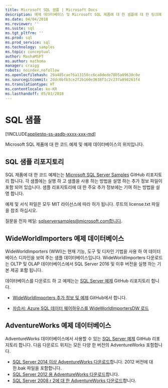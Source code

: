 ```yaml
---
title: Microsoft SQL 샘플 | Microsoft Docs
description: 예제 데이터베이스 및 Microsoft SQL 제품에 대 한 샘플에 대 한 링크에 대 한 설명서입니다.
ms.date: 04/04/2018
ms.reviewer: ''
ms.suite: sql
ms.tgt_pltfrm: ''
ms.prod: sql
ms.prod_service: sql
ms.technology: samples
ms.topic: conceptual
author: MashaMSFT
ms.author: mathoma
manager: craigg
robots: noindex,nofollow
ms.openlocfilehash: 29a485cae76a13150cc6ca8dede7805a09630c0e
ms.sourcegitcommit: 2ddc0bfb3ce2f2b160e3638f1c2c237a898263f4
ms.translationtype: HT
ms.contentlocale: ko-KR
ms.lasthandoff: 05/03/2018
---
```

# <a name="sql-samples"></a>SQL 샘플

[!INCLUDE[appliesto-ss-asdb-xxxx-xxx-md](../includes/appliesto-ss-asdb-asdw-pdw-md.md)]

Microsoft SQL 제품에 대 한 코드 예제 및 예제 데이터베이스의 위치입니다.

## <a name="sql-samples-repository"></a>SQL 샘플 리포지토리

SQL 제품에 대 한 코드 예제는는 [Microsoft SQL Server Samples](https://github.com/microsoft/sql-server-samples) GitHub 리포지토리 합니다. 각 샘플에는 실행 하 고 샘플을 사용 하는 방법을 설명 하는 추가 정보 파일이 포함 되어 있습니다. 샘플 리포지토리에 대 한 주요 추가 정보에는 기여 하는 방법을 설명 합니다. 

예제 및 서식 파일은 모두 MIT 라이선스에 따라 허가 됩니다. 루트의 license.txt 파일을 참조 하십시오.

질문을 전자 메일: sqlserversamples@microsoft.com합니다.


## <a name="wideworldimporters-sample-database"></a>WideWorldImporters 예제 데이터베이스

WideWorldImporters (WWI)는 현재 기능, 도구 및 디자인 기법을 사용 하 여 데이터베이스 디자인을 보여 주는 샘플 데이터베이스입니다. WideWorldImporters 다운로드는 OLTP 및 OLAP 데이터베이스에서 SQL Server 2016 및 이후 버전을 실행 하는 기본 제공 포함 됩니다. 

데이터베이스를 다운로드 하 고 예제는는 [SQL Server 예제](https://github.com/Microsoft/sql-server-samples) GitHub 리포지토리 합니다.


- [WideWorldImporters 추가 정보 및 예제](https://github.com/Microsoft/sql-server-samples/tree/master/samples/databases/wide-world-importers) GitHub에서 합니다.

- [자습서: Azure SQL 데이터 웨어하우스를 WideWorldImportersDW 로드](/azure/sql-data-warehouse/load-data-wideworldimportersdw)


## <a name="adventureworks-sample-database"></a>AdventureWorks 예제 데이터베이스

AdventureWorks 데이터베이스에서 사용할 수 있는 [SQL Server 예제](https://github.com/Microsoft/sql-server-samples) GitHub 리포지토리 합니다.  다음 다운로드 위치는 모든 다양 한 버전의 AdventureWorks 포함합니다.

- [SQL Server 2014 이상 AdventureWorks 다운로드](https://github.com/Microsoft/sql-server-samples/releases/tag/adventureworks)합니다. 2012 버전에 대 한.bak 파일을 포함합니다.
- [SQL Server 2012 용 AdventureWorks 다운로드](https://github.com/Microsoft/sql-server-samples/releases/tag/adventureworks2012)합니다.
- [SQL Server 2008 r 2에 대 한 AdventureWorks 다운로드](https://github.com/Microsoft/sql-server-samples/releases/tag/adventureworks2008r2)합니다.

